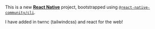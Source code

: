 This is a new [**React Native**](https://reactnative.dev) project, bootstrapped using [`@react-native-community/cli`](https://github.com/react-native-community/cli).

I have added in twrnc (tailwindcss) and react for the web!
